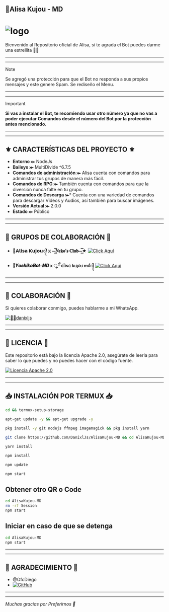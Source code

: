 ## 🤍Alisa Kujou - MD

# ![logo](https://telegra.ph/file/7bac962446d59b42ac4b8.jpg)

Bienvenido al Repositorio oficial de Alisa, si te agrada el Bot puedes darme una estrellita 🌟🤍

---
---

> [!NOTE]
> Se agregó una protección para que el Bot no responda a sus propios mensajes y este genere Spam. 
> Se rediseño el Menu.

---
---


> [!IMPORTANT]
> **Si vas a instalar el Bot, te recomiendo usar otro número ya que no vas a poder ejecutar Comandos desde el número del Bot por la protección antes mencionado.**

---
---

## ⚜️ CARACTERÍSTICAS DEL PROYECTO ⚜️

- **Entorno ⪼** NodeJs
- **Baileys ⪼** MultiDivide ^6.7.5
- **Comandos de administración ⪼** Alisa cuenta con comandos para administrar tus grupos de manera más fácil.
- **Comandos de RPG ⪼** También cuenta con comandos para que la diversión nunca falte en tu grupo.
- **Comandos de Descarga ⪼*** Cuenta con una variedad de comandos para descargar Videos y Audios, así también para buscar imágenes.
- **Versión Actual ⪼** 2.0.0
- **Estado ⪼** Público

---
---

## 💠 GRUPOS DE COLABORACIÓN 💠

- **🤍𝗔𝗹𝗶𝘀𝗮 𝗞𝘂𝗷𝗼𝘂​᭄ 𝚡 ⏤͟͟͞͞𝐍𝐞𝐤𝐨'𝐬 𝐂𝐥𝐮𝐛⏤͟͟͞͞★**
[![Click Aquí](https://img.shields.io/badge/Click-Aqui-25D366?style=for-the-badge&logo=whatsapp&logoColor=white)](https://chat.whatsapp.com/Kbj38zCqOvqH9KM5bRH1Hb)

- **🌸𝒀𝒐𝒔𝒉𝒊𝒌𝒐𝑩𝒐𝒕-𝑴𝑫 x ೄྀ ᥲᥣіsᥲ kᥙȷ᥆ᥙ mძ​᭄**
[![Click Aquí](https://img.shields.io/badge/Click-Aqui-25D366?style=for-the-badge&logo=whatsapp&logoColor=white)](https://chat.whatsapp.com/GvJAupaHXTQDNivZIa2l5D)

---
---

## 👤 COLABORACIÓN 👤

Si quieres colaborar conmigo, puedes hablarme a mi WhatsApp.

[![👨‍💻danixljs](https://img.shields.io/badge/👨‍💻danixljs-25D366?style=for-the-badge&logo=whatsapp&logoColor=white)](https://wa.me/595983799436)

---
---

## 📝 LICENCIA 📝

Este repositorio está bajo la licencia Apache 2.0, asegúrate de leerla para saber lo que puedes y no puedes hacer con el código fuente.

[![Licencia Apache 2.0](https://img.shields.io/badge/Licencia-Apache%202.0-blue?style=for-the-badge)](LICENSE)

---
---

## 📥 INSTALACIÓN POR TERMUX 📥

```bash
cd && termux-setup-storage
```

```bash
apt-get update -y && apt-get upgrade -y
```

```bash
pkg install -y git nodejs ffmpeg imagemagick && pkg install yarn 
```

```bash
git clone https://github.com/DanixlJs/AlisaKujou-MD && cd AlisaKujou-MD
```

```bash
yarn install
```

```bash
npm install
```

```bash
npm update
```

```bash
npm start
``` 

## Obtener otro QR o Code
```bash
cd AlisaKujou-MD
rm -rf Session
npm start
```

## Iniciar en caso de que se detenga

```bash
cd AlisaKujou-MD
npm start
```

---
---

## 🍃 AGRADECIMIENTO 🍃
- @OfcDiego
- [![GitHub](https://img.shields.io/badge/GitHub-OfcDiego-blue?logo=github)](https://github.com/OfcDiego)

---
---

*Muchas gracias por Preferirnos 🤍*
